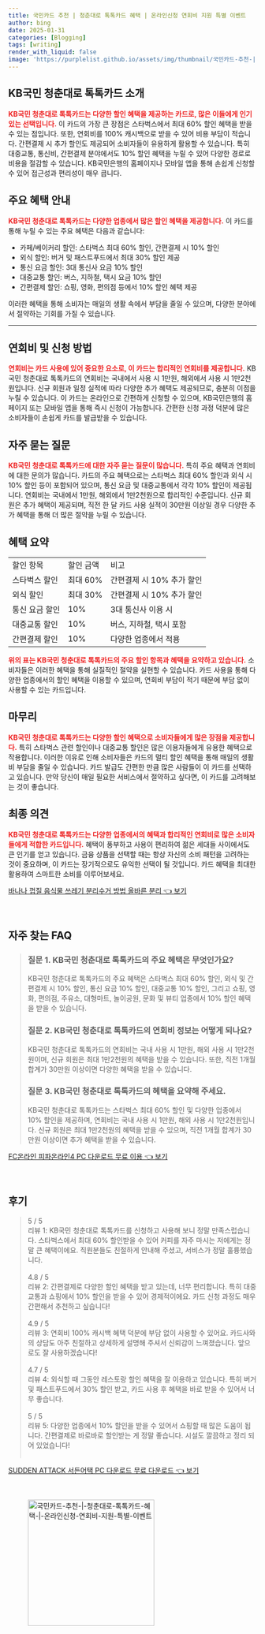 ```yaml
---
title: 국민카드 추천 | 청춘대로 톡톡카드 혜택 | 온라인신청 연회비 지원 특별 이벤트
author: bing
date: 2025-01-31
categories: [Blogging]
tags: [writing]
render_with_liquid: false
image: 'https://purplelist.github.io/assets/img/thumbnail/국민카드-추천-|-청춘대로-톡톡카드-혜택-|-온라인신청-연회비-지원-특별-이벤트.webp'
---
```



<h2 id='KB국민 청춘대로 톡톡카드 소개'>KB국민 청춘대로 톡톡카드 소개</h2>

<p><b><span style="color: #ee2323;">KB국민 청춘대로 톡톡카드는 다양한 할인 혜택을 제공하는 카드로, 많은 이들에게 인기 있는 선택입니다.</span></b> 이 카드의 가장 큰 장점은 스타벅스에서 최대 60% 할인 혜택을 받을 수 있는 점입니다. 또한, 연회비를 100% 캐시백으로 받을 수 있어 비용 부담이 적습니다. 간편결제 시 추가 할인도 제공되어 소비자들이 유용하게 활용할 수 있습니다. 특히 대중교통, 통신비, 간편결제 분야에서도 10% 할인 혜택을 누릴 수 있어 다양한 경로로 비용을 절감할 수 있습니다. KB국민은행의 홈페이지나 모바일 앱을 통해 손쉽게 신청할 수 있어 접근성과 편리성이 매우 큽니다.</p>

<h2 id='주요 혜택 안내'>주요 혜택 안내</h2>

<p><b><span style="color: #ee2323;">KB국민 청춘대로 톡톡카드는 다양한 업종에서 많은 할인 혜택을 제공합니다.</span></b> 이 카드를 통해 누릴 수 있는 주요 혜택은 다음과 같습니다:</p>

<ul>
    <li>카페/베이커리 할인: 스타벅스 최대 60% 할인, 간편결제 시 10% 할인</li>
    <li>외식 할인: 버거 및 패스트푸드에서 최대 30% 할인 제공</li>
    <li>통신 요금 할인: 3대 통신사 요금 10% 할인</li>
    <li>대중교통 할인: 버스, 지하철, 택시 요금 10% 할인</li>
    <li>간편결제 할인: 쇼핑, 영화, 편의점 등에서 10% 할인 혜택 제공</li>
</ul>

<p>이러한 혜택을 통해 소비자는 매일의 생활 속에서 부담을 줄일 수 있으며, 다양한 분야에서 절약하는 기회를 가질 수 있습니다.</p>

<hr />

<h2 id='연회비 및 신청 방법'>연회비 및 신청 방법</h2>

<p><b><span style="color: #ee2323;">연회비는 카드 사용에 있어 중요한 요소로, 이 카드는 합리적인 연회비를 제공합니다.</span></b> KB국민 청춘대로 톡톡카드의 연회비는 국내에서 사용 시 1만원, 해외에서 사용 시 1만2천원입니다. 신규 회원과 일정 실적에 따라 다양한 추가 혜택도 제공되므로, 충분히 이점을 누릴 수 있습니다. 이 카드는 온라인으로 간편하게 신청할 수 있으며, KB국민은행의 홈페이지 또는 모바일 앱을 통해 즉시 신청이 가능합니다. 간편한 신청 과정 덕분에 많은 소비자들이 손쉽게 카드를 발급받을 수 있습니다.</p>

<h2 id='자주 묻는 질문'>자주 묻는 질문</h2>

<p><b><span style="color: #ee2323;">KB국민 청춘대로 톡톡카드에 대한 자주 묻는 질문이 많습니다.</span></b> 특히 주요 혜택과 연회비에 대한 문의가 많습니다. 카드의 주요 혜택으로는 스타벅스 최대 60% 할인과 외식 시 10% 할인 등이 포함되어 있으며, 통신 요금 및 대중교통에서 각각 10% 할인이 제공됩니다. 연회비는 국내에서 1만원, 해외에서 1만2천원으로 합리적인 수준입니다. 신규 회원은 추가 혜택이 제공되며, 직전 한 달 카드 사용 실적이 30만원 이상일 경우 다양한 추가 혜택을 통해 더 많은 절약을 누릴 수 있습니다.</p>

<h2 id='혜택 요약'>혜택 요약</h2>

<table>
    <tr>
        <td>할인 항목</td>
        <td>할인 금액</td>
        <td>비고</td>
    </tr>
    <tr>
        <td>스타벅스 할인</td>
        <td>최대 60%</td>
        <td>간편결제 시 10% 추가 할인</td>
    </tr>
    <tr>
        <td>외식 할인</td>
        <td>최대 30%</td>
        <td>간편결제 시 10% 추가 할인</td>
    </tr>
    <tr>
        <td>통신 요금 할인</td>
        <td>10%</td>
        <td>3대 통신사 이용 시</td>
    </tr>
    <tr>
        <td>대중교통 할인</td>
        <td>10%</td>
        <td>버스, 지하철, 택시 포함</td>
    </tr>
    <tr>
        <td>간편결제 할인</td>
        <td>10%</td>
        <td>다양한 업종에서 적용</td>
    </tr>
</table>

<p><b><span style="color: #ee2323;">위의 표는 KB국민 청춘대로 톡톡카드의 주요 할인 항목과 혜택을 요약하고 있습니다.</span></b> 소비자들은 이러한 혜택을 통해 실질적인 절약을 실현할 수 있습니다. 카드 사용을 통해 다양한 업종에서의 할인 혜택을 이용할 수 있으며, 연회비 부담이 적기 때문에 부담 없이 사용할 수 있는 카드입니다.</p>

<h2 id='마무리'>마무리</h2>

<p><b><span style="color: #ee2323;">KB국민 청춘대로 톡톡카드는 다양한 할인 혜택으로 소비자들에게 많은 장점을 제공합니다.</span></b> 특히 스타벅스 관련 할인이나 대중교통 할인은 많은 이용자들에게 유용한 혜택으로 작용합니다. 이러한 이유로 인해 소비자들은 카드의 멀티 할인 혜택을 통해 매일의 생활비 부담을 줄일 수 있습니다. 카드 발급도 간편한 만큼 많은 사람들이 이 카드를 선택하고 있습니다. 만약 당신이 매일 필요한 서비스에서 절약하고 싶다면, 이 카드를 고려해보는 것이 좋습니다.</p>

<h2 id='최종 의견'>최종 의견</h2>

<p><b><span style="color: #ee2323;">KB국민 청춘대로 톡톡카드는 다양한 업종에서의 혜택과 합리적인 연회비로 많은 소비자들에게 적합한 카드입니다.</span></b> 혜택이 풍부하고 사용이 편리하여 젊은 세대들 사이에서도 큰 인기를 얻고 있습니다. 금융 상품을 선택할 때는 항상 자신의 소비 패턴을 고려하는 것이 중요하며, 이 카드는 장기적으로도 유익한 선택이 될 것입니다. 카드 혜택을 최대한 활용하여 스마트한 소비를 이루어보세요.</p>


<p><a class="click-button" title="바나나 껍질 음식물 쓰레기 분리수거 방법 올바른 분리" href="https://purplelist.github.io/posts/%EB%B0%94%EB%82%98%EB%82%98-%EA%BB%8D%EC%A7%88-%EC%9D%8C%EC%8B%9D%EB%AC%BC-%EC%93%B0%EB%A0%88%EA%B8%B0-%EB%B6%84%EB%A6%AC%EC%88%98%EA%B1%B0-%EB%B0%A9%EB%B2%95-%EC%98%AC%EB%B0%94%EB%A5%B8-%EB%B6%84%EB%A6%AC/" rel="dofollow">바나나 껍질 음식물 쓰레기 분리수거 방법 올바른 분리 👈 보기</a></p><br>
<h2 id='자주_찾는_FAQ'>자주 찾는 FAQ</h2>
<div itemscope="" itemtype="https://schema.org/FAQPage"> 
<blockquote> 
<div itemscope="" itemprop="mainEntity" itemtype="https://schema.org/Question"> 
<h3 itemprop="name">질문 1. KB국민 청춘대로 톡톡카드의 주요 혜택은 무엇인가요?</h3> 
<div itemscope="" itemprop="acceptedAnswer" itemtype="https://schema.org/Answer"> 
<span itemprop="text"> 
<p>KB국민 청춘대로 톡톡카드의 주요 혜택은 스타벅스 최대 60% 할인, 외식 및 간편결제 시 10% 할인, 통신 요금 10% 할인, 대중교통 10% 할인, 그리고 쇼핑, 영화, 편의점, 주유소, 대형마트, 놀이공원, 문화 및 뷰티 업종에서 10% 할인 혜택을 받을 수 있습니다.</p> 
</span> 
</div> 
</div> 

<div itemscope="" itemprop="mainEntity" itemtype="https://schema.org/Question"> 
<h3 itemprop="name">질문 2. KB국민 청춘대로 톡톡카드의 연회비 정보는 어떻게 되나요?</h3> 
<div itemscope="" itemprop="acceptedAnswer" itemtype="https://schema.org/Answer"> 
<span itemprop="text"> 
<p>KB국민 청춘대로 톡톡카드의 연회비는 국내 사용 시 1만원, 해외 사용 시 1만2천원이며, 신규 회원은 최대 1만2천원의 혜택을 받을 수 있습니다. 또한, 직전 1개월 합계가 30만원 이상이면 다양한 혜택을 받을 수 있습니다.</p> 
</span> 
</div> 
</div> 

<div itemscope="" itemprop="mainEntity" itemtype="https://schema.org/Question"> 
<h3 itemprop="name">질문 3. KB국민 청춘대로 톡톡카드의 혜택을 요약해 주세요.</h3> 
<div itemscope="" itemprop="acceptedAnswer" itemtype="https://schema.org/Answer"> 
<span itemprop="text"> 
<p>KB국민 청춘대로 톡톡카드는 스타벅스 최대 60% 할인 및 다양한 업종에서 10% 할인을 제공하며, 연회비는 국내 사용 시 1만원, 해외 사용 시 1만2천원입니다. 신규 회원은 최대 1만2천원의 혜택을 받을 수 있으며, 직전 1개월 합계가 30만원 이상이면 추가 혜택을 받을 수 있습니다.</p> 
</span> 
</div> 
</div> 
</blockquote> 
</div>
<p><a class="click-button" title="FC온라인 피파온라인4 PC 다운로드 무료 이용" href="https://purplelist.github.io/posts/FC%EC%98%A8%EB%9D%BC%EC%9D%B8-%ED%94%BC%ED%8C%8C%EC%98%A8%EB%9D%BC%EC%9D%B84-PC-%EB%8B%A4%EC%9A%B4%EB%A1%9C%EB%93%9C-%EB%AC%B4%EB%A3%8C-%EC%9D%B4%EC%9A%A9/" rel="dofollow">FC온라인 피파온라인4 PC 다운로드 무료 이용 👈 보기</a></p><br>
<h2 id='후기'>후기</h2>
<div itemscope itemtype="https://schema.org/Product">
  <blockquote>
  <div itemprop="review" itemscope itemtype="https://schema.org/Review">
      <div itemprop="reviewRating" itemscope itemtype="https://schema.org/Rating"> <span itemprop="ratingValue">5</span> / <span itemprop="bestRating">5</span> </div>
      <span itemprop="reviewBody">리뷰 1: KB국민 청춘대로 톡톡카드를 신청하고 사용해 보니 정말 만족스럽습니다. 스타벅스에서 최대 60% 할인받을 수 있어 커피를 자주 마시는 저에게는 정말 큰 혜택이에요. 직원분들도 친절하게 안내해 주셨고, 서비스가 정말 훌륭했습니다.</span>
  </div>
  <br>
  <div itemprop="review" itemscope itemtype="https://schema.org/Review">
      <div itemprop="reviewRating" itemscope itemtype="https://schema.org/Rating"> <span itemprop="ratingValue">4.8</span> / <span itemprop="bestRating">5</span> </div>
      <span itemprop="reviewBody">리뷰 2: 간편결제로 다양한 할인 혜택을 받고 있는데, 너무 편리합니다. 특히 대중교통과 쇼핑에서 10% 할인을 받을 수 있어 경제적이에요. 카드 신청 과정도 매우 간편해서 추천하고 싶습니다!</span>
  </div>
  <br>
  <div itemprop="review" itemscope itemtype="https://schema.org/Review">
      <div itemprop="reviewRating" itemscope itemtype="https://schema.org/Rating"> <span itemprop="ratingValue">4.9</span> / <span itemprop="bestRating">5</span> </div>
      <span itemprop="reviewBody">리뷰 3: 연회비 100% 캐시백 혜택 덕분에 부담 없이 사용할 수 있어요. 카드사와의 상담도 아주 친절하고 상세하게 설명해 주셔서 신뢰감이 느껴졌습니다. 앞으로도 잘 사용하겠습니다!</span>
  </div>
  <br>
  <div itemprop="review" itemscope itemtype="https://schema.org/Review">
      <div itemprop="reviewRating" itemscope itemtype="https://schema.org/Rating"> <span itemprop="ratingValue">4.7</span> / <span itemprop="bestRating">5</span> </div>
      <span itemprop="reviewBody">리뷰 4: 외식할 때 그동안 레스토랑 할인 혜택을 잘 이용하고 있습니다. 특히 버거 및 패스트푸드에서 30% 할인 받고, 카드 사용 후 혜택을 바로 받을 수 있어서 너무 좋습니다.</span>
  </div>
  <br>
  <div itemprop="review" itemscope itemtype="https://schema.org/Review">
      <div itemprop="reviewRating" itemscope itemtype="https://schema.org/Rating"> <span itemprop="ratingValue">5</span> / <span itemprop="bestRating">5</span> </div>
      <span itemprop="reviewBody">리뷰 5: 다양한 업종에서 10% 할인을 받을 수 있어서 쇼핑할 때 많은 도움이 됩니다. 간편결제로 바로바로 할인받는 게 정말 좋습니다. 시설도 깔끔하고 정리 되어 있었습니다!</span>
  </div>
  <br>
  </blockquote>
</div>
<p><a class="click-button" title="SUDDEN ATTACK 서든어택 PC 다운로드 무료 다운로드" href="https://purplelist.github.io/posts/SUDDEN-ATTACK-%EC%84%9C%EB%93%A0%EC%96%B4%ED%83%9D-PC-%EB%8B%A4%EC%9A%B4%EB%A1%9C%EB%93%9C-%EB%AC%B4%EB%A3%8C-%EB%8B%A4%EC%9A%B4%EB%A1%9C%EB%93%9C/" rel="dofollow">SUDDEN ATTACK 서든어택 PC 다운로드 무료 다운로드 👈 보기</a></p><br>
<figure class="image"><img src="https://purplelist.github.io/assets/img/thumbnail/국민카드-추천-|-청춘대로-톡톡카드-혜택-|-온라인신청-연회비-지원-특별-이벤트.webp" alt="국민카드-추천-|-청춘대로-톡톡카드-혜택-|-온라인신청-연회비-지원-특별-이벤트" width="256" height="256"></figure>